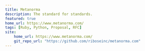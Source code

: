 ```yaml
---
title: Metanorma
description: The standard for standards.
featured: true
home_url: https://www.metanorma.com/
tags: [Ruby, Python, Proposal, RFC]
site:
    home_url: https://www.metanorma.com/
    git_repo_url: "https://github.com/riboseinc/metanorma.com"
---
```

